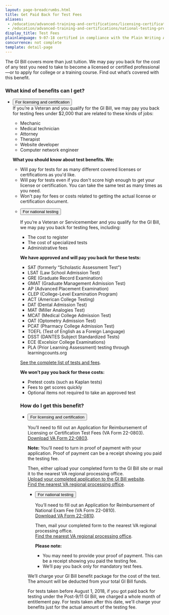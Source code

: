 ```yaml
---
layout: page-breadcrumbs.html
title: Get Paid Back for Test Fees
aliases:
 - /education/advanced-training-and-certifications/licensing-certification/
 - /education/advanced-training-and-certifications/national-testing-program/
display_title: Test Fees
plainlanguage: 9-07-18 certified in compliance with the Plain Writing Act
concurrence: not complete
template: detail-page 
--- 
```


The GI Bill covers more than just tuition. We may pay you back for the cost of any test you need to take to become a licensed or certified professional—or to apply for college or a training course. Find out what’s covered with this benefit.


<span id="ways-to-file"></span>

### What kind of benefits can I get?

<div class="usa-accordion">
<ul class="usa-unstyled-list">
<li>
<button class="usa-button-unstyled usa-accordion-button" aria-controls="licensing-certification-kinds-of-benefits">For licensing and certification</button>
  
<div id="licensing-certification-kinds-of-benefits" class="usa-accordion-content">
If you’re a Veteran and you qualify for the GI Bill, we may pay you back for testing fees under $2,000 that are related to these kinds of jobs:

- Mechanic
- Medical technician
- Attorney
- Therapist
- Website developer
- Computer network engineer<br>

**What you should know about test benefits. We:**
- Will pay for tests for as many different covered licenses or certifications as you'd like.
- Will pay for tests even if you don't score high enough to get your license or certification. You can take the same test as many times as you need.
- Won't pay for fees or costs related to getting the actual license or certification document.
</div>
</li>

<div class="usa-accordion">
<ul class="usa-unstyled-list">
<li>
<button class="usa-button-unstyled usa-accordion-button" aria-controls="national-testing-kinds-of-benefits">For national testing</button>
  
<div id="national-testing-kinds-of-benefits" class="usa-accordion-content">
  
If you’re a Veteran or Servicemember and you qualify for the GI Bill, we may pay you back for testing fees, including:

- The cost to register
- The cost of specialized tests
- Administrative fees <br>

**We have approved and will pay you back for these tests:**
- SAT (formerly “Scholastic Assessment Test”)
- LSAT (Law School Admission Test)
- GRE (Graduate Record Examination)
- GMAT (Graduate Management Admission Test)
- AP (Advanced Placement Examination)
- CLEP (College-Level Examination Program)
- ACT (American College Testing)
- DAT (Dental Admission Test)
- MAT (Miller Analogies Test)
- MCAT (Medical College Admission Test)
- OAT (Optometry Admission Test)
- PCAT (Pharmacy College Admission Test)
- TOEFL (Test of English as a Foreign Language)
- DSST (DANTES Subject Standardized Tests)
- ECE (Excelsior College Examinations)
- PLA (Prior Learning Assessment) testing through learningcounts.org

[See the complete list of tests and fees](https://inquiry.vba.va.gov/weamspub/buildSearchNE.do).

**We won’t pay you back for these costs:**
- Pretest costs (such as Kaplan tests)
- Fees to get scores quickly
- Optional items not required to take an approved test
</div>
</li>

### How do I get this benefit?

<div class="usa-accordion">
<ul class="usa-unstyled-list">
<li>
<button class="usa-button-unstyled usa-accordion-button" aria-controls="licensing-certification-get-benefits">For licensing and certification</button>
  
<div id="licensing-certification-get-benefits" class="usa-accordion-content">  
  
You’ll need to fill out an Application for Reimbursement of Licensing or Certification Test Fees (VA Form 22-0803). <br>
[Download VA Form 22-0803](https://www.vba.va.gov/pubs/forms/VBA-22-0803-ARE.pdf). 

**Note:** You’ll need to turn in proof of payment with your application. Proof of payment can be a receipt showing you paid the testing fee.

Then, either upload your completed form to the GI Bill site or mail it to the nearest VA regional processing office. <br>
[Upload your completed application to the GI Bill website](https://gibill.custhelp.va.gov/app/utils/login_form/).<br>
[Find the nearest VA regional processing office](https://www.benefits.va.gov/gibill/regional_processing.asp).
</div>
</li>


<div class="usa-accordion">
<ul class="usa-unstyled-list">
<li>
<button class="usa-button-unstyled usa-accordion-button" aria-controls="national-testing-get-benefits">For national testing</button>

<div id="national-testing-get-benefits" class="usa-accordion-content">

You’ll need to fill out an Application for Reimbursement of National Exam Fee (VA Form 22-0810). <br>
[Download VA Form 22-0810](https://www.vba.va.gov/pubs/forms/VBA-22-0810-ARE.pdf).

Then, mail your completed form to the nearest VA regional processing office. <br>
[Find the nearest VA regional processing office](https://www.benefits.va.gov/gibill/regional_processing.asp).


**Please note:**
- You may need to provide your proof of payment. This can be a receipt showing you paid the testing fee.
- We’ll pay you back only for mandatory test fees.

</div>
</li>
</div>




We’ll charge your GI Bill benefit package for the cost of the test. The amount will be deducted from your total GI Bill funds.

For tests taken before August 1, 2018, if you got paid back for testing under the Post-9/11 GI Bill, we charged a whole month of entitlement pay. For tests taken after this date, we'll charge your benefits just for the actual amount of the testing fee.


<script type="text/javascript" src="/js/vendor/uswds.min.js"></script>
